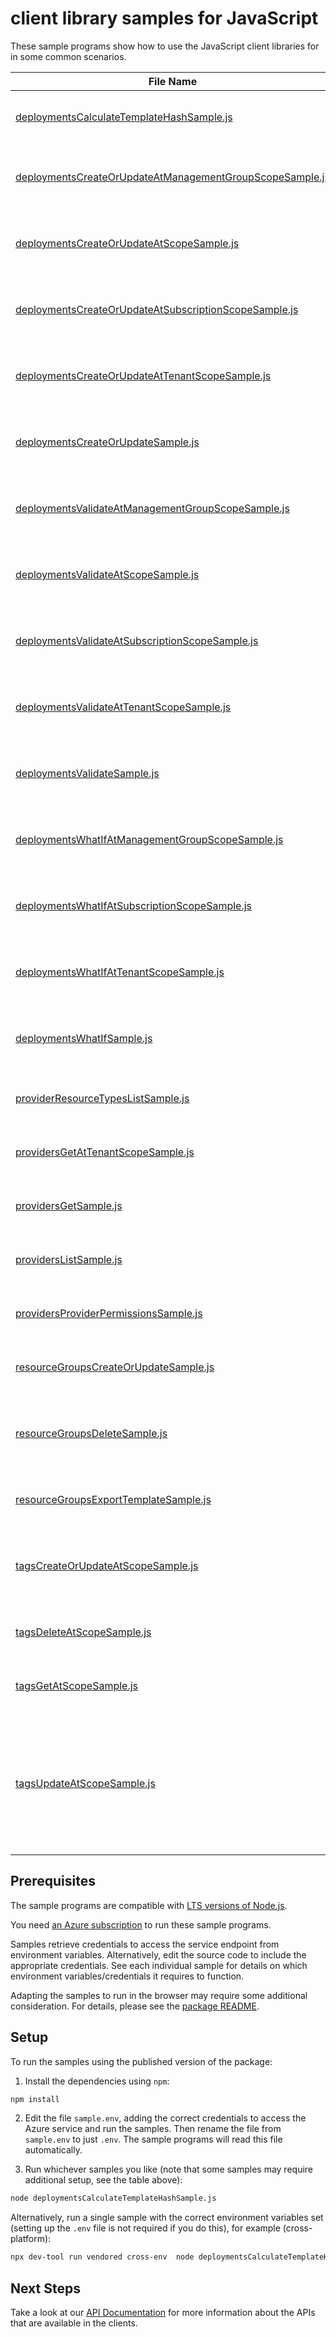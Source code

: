 # client library samples for JavaScript

These sample programs show how to use the JavaScript client libraries for in some common scenarios.

| **File Name**                                                                                                     | **Description**                                                                                                                                                                                                                                                                                                                                                                                                                                                                                                                                                                                                            |
| ----------------------------------------------------------------------------------------------------------------- | -------------------------------------------------------------------------------------------------------------------------------------------------------------------------------------------------------------------------------------------------------------------------------------------------------------------------------------------------------------------------------------------------------------------------------------------------------------------------------------------------------------------------------------------------------------------------------------------------------------------------- |
| [deploymentsCalculateTemplateHashSample.js][deploymentscalculatetemplatehashsample]                               | Calculate the hash of the given template. x-ms-original-file: specification/resources/resource-manager/Microsoft.Resources/stable/2025-03-01/examples/CalculateTemplateHash.json                                                                                                                                                                                                                                                                                                                                                                                                                                           |
| [deploymentsCreateOrUpdateAtManagementGroupScopeSample.js][deploymentscreateorupdateatmanagementgroupscopesample] | You can provide the template and parameters directly in the request or link to JSON files. x-ms-original-file: specification/resources/resource-manager/Microsoft.Resources/stable/2025-03-01/examples/PutDeploymentAtManagementGroup.json                                                                                                                                                                                                                                                                                                                                                                                 |
| [deploymentsCreateOrUpdateAtScopeSample.js][deploymentscreateorupdateatscopesample]                               | You can provide the template and parameters directly in the request or link to JSON files. x-ms-original-file: specification/resources/resource-manager/Microsoft.Resources/stable/2025-03-01/examples/PutDeploymentAtScope.json                                                                                                                                                                                                                                                                                                                                                                                           |
| [deploymentsCreateOrUpdateAtSubscriptionScopeSample.js][deploymentscreateorupdateatsubscriptionscopesample]       | You can provide the template and parameters directly in the request or link to JSON files. x-ms-original-file: specification/resources/resource-manager/Microsoft.Resources/stable/2025-03-01/examples/PutDeploymentSubscriptionTemplateSpecsWithId.json                                                                                                                                                                                                                                                                                                                                                                   |
| [deploymentsCreateOrUpdateAtTenantScopeSample.js][deploymentscreateorupdateattenantscopesample]                   | You can provide the template and parameters directly in the request or link to JSON files. x-ms-original-file: specification/resources/resource-manager/Microsoft.Resources/stable/2025-03-01/examples/PutDeploymentAtTenant.json                                                                                                                                                                                                                                                                                                                                                                                          |
| [deploymentsCreateOrUpdateSample.js][deploymentscreateorupdatesample]                                             | You can provide the template and parameters directly in the request or link to JSON files. x-ms-original-file: specification/resources/resource-manager/Microsoft.Resources/stable/2025-03-01/examples/PutDeploymentResourceGroup.json                                                                                                                                                                                                                                                                                                                                                                                     |
| [deploymentsValidateAtManagementGroupScopeSample.js][deploymentsvalidateatmanagementgroupscopesample]             | Validates whether the specified template is syntactically correct and will be accepted by Azure Resource Manager.. x-ms-original-file: specification/resources/resource-manager/Microsoft.Resources/stable/2025-03-01/examples/PostDeploymentValidateOnManagementGroup.json                                                                                                                                                                                                                                                                                                                                                |
| [deploymentsValidateAtScopeSample.js][deploymentsvalidateatscopesample]                                           | Validates whether the specified template is syntactically correct and will be accepted by Azure Resource Manager.. x-ms-original-file: specification/resources/resource-manager/Microsoft.Resources/stable/2025-03-01/examples/PostDeploymentValidateOnScope.json                                                                                                                                                                                                                                                                                                                                                          |
| [deploymentsValidateAtSubscriptionScopeSample.js][deploymentsvalidateatsubscriptionscopesample]                   | Validates whether the specified template is syntactically correct and will be accepted by Azure Resource Manager.. x-ms-original-file: specification/resources/resource-manager/Microsoft.Resources/stable/2025-03-01/examples/PostDeploymentValidateOnSubscription.json                                                                                                                                                                                                                                                                                                                                                   |
| [deploymentsValidateAtTenantScopeSample.js][deploymentsvalidateattenantscopesample]                               | Validates whether the specified template is syntactically correct and will be accepted by Azure Resource Manager.. x-ms-original-file: specification/resources/resource-manager/Microsoft.Resources/stable/2025-03-01/examples/PostDeploymentValidateOnTenant.json                                                                                                                                                                                                                                                                                                                                                         |
| [deploymentsValidateSample.js][deploymentsvalidatesample]                                                         | Validates whether the specified template is syntactically correct and will be accepted by Azure Resource Manager.. x-ms-original-file: specification/resources/resource-manager/Microsoft.Resources/stable/2025-03-01/examples/PostDeploymentValidateOnResourceGroup.json                                                                                                                                                                                                                                                                                                                                                  |
| [deploymentsWhatIfAtManagementGroupScopeSample.js][deploymentswhatifatmanagementgroupscopesample]                 | Returns changes that will be made by the deployment if executed at the scope of the management group. x-ms-original-file: specification/resources/resource-manager/Microsoft.Resources/stable/2025-03-01/examples/PostDeploymentWhatIfOnManagementGroup.json                                                                                                                                                                                                                                                                                                                                                               |
| [deploymentsWhatIfAtSubscriptionScopeSample.js][deploymentswhatifatsubscriptionscopesample]                       | Returns changes that will be made by the deployment if executed at the scope of the subscription. x-ms-original-file: specification/resources/resource-manager/Microsoft.Resources/stable/2025-03-01/examples/PostDeploymentWhatIfOnSubscription.json                                                                                                                                                                                                                                                                                                                                                                      |
| [deploymentsWhatIfAtTenantScopeSample.js][deploymentswhatifattenantscopesample]                                   | Returns changes that will be made by the deployment if executed at the scope of the tenant group. x-ms-original-file: specification/resources/resource-manager/Microsoft.Resources/stable/2025-03-01/examples/PostDeploymentWhatIfOnTenant.json                                                                                                                                                                                                                                                                                                                                                                            |
| [deploymentsWhatIfSample.js][deploymentswhatifsample]                                                             | Returns changes that will be made by the deployment if executed at the scope of the resource group. x-ms-original-file: specification/resources/resource-manager/Microsoft.Resources/stable/2025-03-01/examples/PostDeploymentWhatIfOnResourceGroup.json                                                                                                                                                                                                                                                                                                                                                                   |
| [providerResourceTypesListSample.js][providerresourcetypeslistsample]                                             | List the resource types for a specified resource provider. x-ms-original-file: specification/resources/resource-manager/Microsoft.Resources/stable/2025-03-01/examples/GetProviderResourceTypes.json                                                                                                                                                                                                                                                                                                                                                                                                                       |
| [providersGetAtTenantScopeSample.js][providersgetattenantscopesample]                                             | Gets the specified resource provider at the tenant level. x-ms-original-file: specification/resources/resource-manager/Microsoft.Resources/stable/2025-03-01/examples/GetNamedProviderAtTenant.json                                                                                                                                                                                                                                                                                                                                                                                                                        |
| [providersGetSample.js][providersgetsample]                                                                       | Gets the specified resource provider. x-ms-original-file: specification/resources/resource-manager/Microsoft.Resources/stable/2025-03-01/examples/GetProvider.json                                                                                                                                                                                                                                                                                                                                                                                                                                                         |
| [providersListSample.js][providerslistsample]                                                                     | Gets all resource providers for a subscription. x-ms-original-file: specification/resources/resource-manager/Microsoft.Resources/stable/2025-03-01/examples/GetProviders.json                                                                                                                                                                                                                                                                                                                                                                                                                                              |
| [providersProviderPermissionsSample.js][providersproviderpermissionssample]                                       | Get the provider permissions. x-ms-original-file: specification/resources/resource-manager/Microsoft.Resources/stable/2025-03-01/examples/GetProviderPermissions.json                                                                                                                                                                                                                                                                                                                                                                                                                                                      |
| [resourceGroupsCreateOrUpdateSample.js][resourcegroupscreateorupdatesample]                                       | Creates or updates a resource group. x-ms-original-file: specification/resources/resource-manager/Microsoft.Resources/stable/2025-03-01/examples/CreateResourceGroup.json                                                                                                                                                                                                                                                                                                                                                                                                                                                  |
| [resourceGroupsDeleteSample.js][resourcegroupsdeletesample]                                                       | When you delete a resource group, all of its resources are also deleted. Deleting a resource group deletes all of its template deployments and currently stored operations. x-ms-original-file: specification/resources/resource-manager/Microsoft.Resources/stable/2025-03-01/examples/ForceDeleteVMsAndVMSSInResourceGroup.json                                                                                                                                                                                                                                                                                          |
| [resourceGroupsExportTemplateSample.js][resourcegroupsexporttemplatesample]                                       | Captures the specified resource group as a template. x-ms-original-file: specification/resources/resource-manager/Microsoft.Resources/stable/2025-03-01/examples/ExportResourceGroup.json                                                                                                                                                                                                                                                                                                                                                                                                                                  |
| [tagsCreateOrUpdateAtScopeSample.js][tagscreateorupdateatscopesample]                                             | This operation allows adding or replacing the entire set of tags on the specified resource or subscription. The specified entity can have a maximum of 50 tags. x-ms-original-file: specification/resources/resource-manager/Microsoft.Resources/stable/2025-03-01/examples/PutTagsResource.json                                                                                                                                                                                                                                                                                                                           |
| [tagsDeleteAtScopeSample.js][tagsdeleteatscopesample]                                                             | Deletes the entire set of tags on a resource or subscription. x-ms-original-file: specification/resources/resource-manager/Microsoft.Resources/stable/2025-03-01/examples/DeleteTagsResource.json                                                                                                                                                                                                                                                                                                                                                                                                                          |
| [tagsGetAtScopeSample.js][tagsgetatscopesample]                                                                   | Gets the entire set of tags on a resource or subscription. x-ms-original-file: specification/resources/resource-manager/Microsoft.Resources/stable/2025-03-01/examples/GetTagsResource.json                                                                                                                                                                                                                                                                                                                                                                                                                                |
| [tagsUpdateAtScopeSample.js][tagsupdateatscopesample]                                                             | This operation allows replacing, merging or selectively deleting tags on the specified resource or subscription. The specified entity can have a maximum of 50 tags at the end of the operation. The 'replace' option replaces the entire set of existing tags with a new set. The 'merge' option allows adding tags with new names and updating the values of tags with existing names. The 'delete' option allows selectively deleting tags based on given names or name/value pairs. x-ms-original-file: specification/resources/resource-manager/Microsoft.Resources/stable/2025-03-01/examples/PatchTagsResource.json |

## Prerequisites

The sample programs are compatible with [LTS versions of Node.js](https://github.com/nodejs/release#release-schedule).

You need [an Azure subscription][freesub] to run these sample programs.

Samples retrieve credentials to access the service endpoint from environment variables. Alternatively, edit the source code to include the appropriate credentials. See each individual sample for details on which environment variables/credentials it requires to function.

Adapting the samples to run in the browser may require some additional consideration. For details, please see the [package README][package].

## Setup

To run the samples using the published version of the package:

1. Install the dependencies using `npm`:

```bash
npm install
```

2. Edit the file `sample.env`, adding the correct credentials to access the Azure service and run the samples. Then rename the file from `sample.env` to just `.env`. The sample programs will read this file automatically.

3. Run whichever samples you like (note that some samples may require additional setup, see the table above):

```bash
node deploymentsCalculateTemplateHashSample.js
```

Alternatively, run a single sample with the correct environment variables set (setting up the `.env` file is not required if you do this), for example (cross-platform):

```bash
npx dev-tool run vendored cross-env  node deploymentsCalculateTemplateHashSample.js
```

## Next Steps

Take a look at our [API Documentation][apiref] for more information about the APIs that are available in the clients.

[deploymentscalculatetemplatehashsample]: https://github.com/Azure/azure-sdk-for-js/blob/main/sdk/resources/arm-resources/samples/v6/javascript/deploymentsCalculateTemplateHashSample.js
[deploymentscreateorupdateatmanagementgroupscopesample]: https://github.com/Azure/azure-sdk-for-js/blob/main/sdk/resources/arm-resources/samples/v6/javascript/deploymentsCreateOrUpdateAtManagementGroupScopeSample.js
[deploymentscreateorupdateatscopesample]: https://github.com/Azure/azure-sdk-for-js/blob/main/sdk/resources/arm-resources/samples/v6/javascript/deploymentsCreateOrUpdateAtScopeSample.js
[deploymentscreateorupdateatsubscriptionscopesample]: https://github.com/Azure/azure-sdk-for-js/blob/main/sdk/resources/arm-resources/samples/v6/javascript/deploymentsCreateOrUpdateAtSubscriptionScopeSample.js
[deploymentscreateorupdateattenantscopesample]: https://github.com/Azure/azure-sdk-for-js/blob/main/sdk/resources/arm-resources/samples/v6/javascript/deploymentsCreateOrUpdateAtTenantScopeSample.js
[deploymentscreateorupdatesample]: https://github.com/Azure/azure-sdk-for-js/blob/main/sdk/resources/arm-resources/samples/v6/javascript/deploymentsCreateOrUpdateSample.js
[deploymentsvalidateatmanagementgroupscopesample]: https://github.com/Azure/azure-sdk-for-js/blob/main/sdk/resources/arm-resources/samples/v6/javascript/deploymentsValidateAtManagementGroupScopeSample.js
[deploymentsvalidateatscopesample]: https://github.com/Azure/azure-sdk-for-js/blob/main/sdk/resources/arm-resources/samples/v6/javascript/deploymentsValidateAtScopeSample.js
[deploymentsvalidateatsubscriptionscopesample]: https://github.com/Azure/azure-sdk-for-js/blob/main/sdk/resources/arm-resources/samples/v6/javascript/deploymentsValidateAtSubscriptionScopeSample.js
[deploymentsvalidateattenantscopesample]: https://github.com/Azure/azure-sdk-for-js/blob/main/sdk/resources/arm-resources/samples/v6/javascript/deploymentsValidateAtTenantScopeSample.js
[deploymentsvalidatesample]: https://github.com/Azure/azure-sdk-for-js/blob/main/sdk/resources/arm-resources/samples/v6/javascript/deploymentsValidateSample.js
[deploymentswhatifatmanagementgroupscopesample]: https://github.com/Azure/azure-sdk-for-js/blob/main/sdk/resources/arm-resources/samples/v6/javascript/deploymentsWhatIfAtManagementGroupScopeSample.js
[deploymentswhatifatsubscriptionscopesample]: https://github.com/Azure/azure-sdk-for-js/blob/main/sdk/resources/arm-resources/samples/v6/javascript/deploymentsWhatIfAtSubscriptionScopeSample.js
[deploymentswhatifattenantscopesample]: https://github.com/Azure/azure-sdk-for-js/blob/main/sdk/resources/arm-resources/samples/v6/javascript/deploymentsWhatIfAtTenantScopeSample.js
[deploymentswhatifsample]: https://github.com/Azure/azure-sdk-for-js/blob/main/sdk/resources/arm-resources/samples/v6/javascript/deploymentsWhatIfSample.js
[providerresourcetypeslistsample]: https://github.com/Azure/azure-sdk-for-js/blob/main/sdk/resources/arm-resources/samples/v6/javascript/providerResourceTypesListSample.js
[providersgetattenantscopesample]: https://github.com/Azure/azure-sdk-for-js/blob/main/sdk/resources/arm-resources/samples/v6/javascript/providersGetAtTenantScopeSample.js
[providersgetsample]: https://github.com/Azure/azure-sdk-for-js/blob/main/sdk/resources/arm-resources/samples/v6/javascript/providersGetSample.js
[providerslistsample]: https://github.com/Azure/azure-sdk-for-js/blob/main/sdk/resources/arm-resources/samples/v6/javascript/providersListSample.js
[providersproviderpermissionssample]: https://github.com/Azure/azure-sdk-for-js/blob/main/sdk/resources/arm-resources/samples/v6/javascript/providersProviderPermissionsSample.js
[resourcegroupscreateorupdatesample]: https://github.com/Azure/azure-sdk-for-js/blob/main/sdk/resources/arm-resources/samples/v6/javascript/resourceGroupsCreateOrUpdateSample.js
[resourcegroupsdeletesample]: https://github.com/Azure/azure-sdk-for-js/blob/main/sdk/resources/arm-resources/samples/v6/javascript/resourceGroupsDeleteSample.js
[resourcegroupsexporttemplatesample]: https://github.com/Azure/azure-sdk-for-js/blob/main/sdk/resources/arm-resources/samples/v6/javascript/resourceGroupsExportTemplateSample.js
[tagscreateorupdateatscopesample]: https://github.com/Azure/azure-sdk-for-js/blob/main/sdk/resources/arm-resources/samples/v6/javascript/tagsCreateOrUpdateAtScopeSample.js
[tagsdeleteatscopesample]: https://github.com/Azure/azure-sdk-for-js/blob/main/sdk/resources/arm-resources/samples/v6/javascript/tagsDeleteAtScopeSample.js
[tagsgetatscopesample]: https://github.com/Azure/azure-sdk-for-js/blob/main/sdk/resources/arm-resources/samples/v6/javascript/tagsGetAtScopeSample.js
[tagsupdateatscopesample]: https://github.com/Azure/azure-sdk-for-js/blob/main/sdk/resources/arm-resources/samples/v6/javascript/tagsUpdateAtScopeSample.js
[apiref]: https://learn.microsoft.com/javascript/api/@azure/arm-resources?view=azure-node-preview
[freesub]: https://azure.microsoft.com/free/
[package]: https://github.com/Azure/azure-sdk-for-js/tree/main/sdk/resources/arm-resources/README.md

